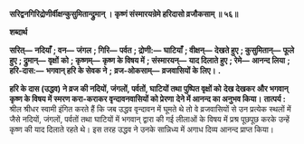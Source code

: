 **सरिद्वनगिरिद्रोणीर्वीक्षन्कुसुमितान्द्रुमान् ।** **कृष्णं संस्मारयन्रेमे हरिदासो व्रजौकसाम् ॥ ५६॥** 

**शब्दार्थ** 

**सरित्—** **नदियाँ** **; वन—** **जंगल** **; गिरि—** **पर्वत** **; द्रोणी:—** **घाटियाँ** **; वीक्षन्—** **देखते हुए** **; कुसुमितान्—** **फूले हुए** **; द्रुमान्—** **वृक्षों** **को** **; कृष्णम्—** **कृष्ण के विषय में** **; संस्मारयन्—** **याद दिलाते हुए** **; रेमे—** **आनन्द लिया** **; हरि-दास:—** **भगवान् हरि के सेवक ने** **;** **व्रज-ओकसाम्—** **व्रजवासियों के लिए।** **.** 

**हरि के दास (उद्धव) ने व्रज की नदियों, जंगलों, पर्वतों, घाटियों तथा पुष्पित वृक्षों को** **देख देखकर और भगवान् कृष्ण के विषय में स्मरण करा-कराकर वृन्दावनवासियों को प्रेरणा** **देने में आनन्द का अनुभव किया।** **तात्पर्य :** श्रील श्रीधर स्वामी इंगित करते हैं कि जब उद्धव वृन्दावन में घूमते थे तो वे व्रजवासियों से उन प्रत्येक स्थलों में जैसे नदियों, जंगलों, पर्वतों तथा घाटियों में भगवान् द्वारा की गई लीलाओं के विषय में प्रश्र पूछपूछ करके उन्हें कृष्ण की याद दिलाते रहते थे। इस तरह उद्धव ने उनके सान्निध्य में अगाध दिव्य आनन्द प्राप्त किया।  